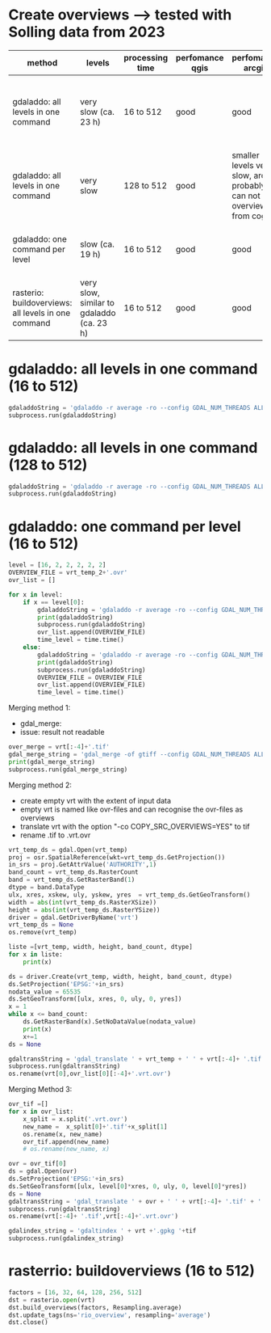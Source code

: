 # Create overviews --> tested with Solling data from 2023

|method|levels|processing time|perfomance qgis|perfomance arcgis|problems|
|---|---|---|---|---|---|
|gdaladdo: all levels in one command|very slow (ca. 23 h)|16 to 512|good|good|additional storage needed due to smaller overview levels|
|gdaladdo: all levels in one command|very slow|128 to 512|good|smaller levels very slow, arcgis probably can not read overview from cog||
|gdaladdo: one command per level|slow (ca. 19 h)|16 to 512|good|good|several ovr-files, merging still problem|
|rasterio: buildoverviews: all levels in one command|very slow, similar to gdaladdo (ca. 23 h)|16 to 512|good|good|no advantage to gdaladdo|

# gdaladdo: all levels in one command (16 to 512)
```python
gdaladdoString = 'gdaladdo -r average -ro --config GDAL_NUM_THREADS ALL_CPUS --config COPY_SRC_OVERVIEWS YES  --config OVERVIEW_COMPRESS ZSTD ' + vrt + ' 16 32 64 128 256 512'
subprocess.run(gdaladdoString)
```
# gdaladdo: all levels in one command (128 to 512)
```python
gdaladdoString = 'gdaladdo -r average -ro --config GDAL_NUM_THREADS ALL_CPUS --config COPY_SRC_OVERVIEWS YES  --config OVERVIEW_COMPRESS ZSTD ' + vrt + ' 128 256 512'
subprocess.run(gdaladdoString)
```
# gdaladdo: one command per level (16 to 512)
```python
level = [16, 2, 2, 2, 2, 2]
OVERVIEW_FILE = vrt_temp_2+'.ovr'
ovr_list = []

for x in level:
    if x == level[0]:
        gdaladdoString = 'gdaladdo -r average -ro --config GDAL_NUM_THREADS ALL_CPUS --config COPY_SRC_OVERVIEWS YES --config OVERVIEW_COMPRESS ZSTD ' + vrt_temp_2 + ' ' + str(x)
        print(gdaladdoString)
        subprocess.run(gdaladdoString)
        ovr_list.append(OVERVIEW_FILE)
        time_level = time.time()
    else:
        gdaladdoString = 'gdaladdo -r average -ro --config GDAL_NUM_THREADS ALL_CPUS --config COPY_SRC_OVERVIEWS YES --config OVERVIEW_COMPRESS ZSTD ' + OVERVIEW_FILE + ' ' + str(x)
        print(gdaladdoString)
        subprocess.run(gdaladdoString)
        OVERVIEW_FILE = OVERVIEW_FILE
        ovr_list.append(OVERVIEW_FILE)
        time_level = time.time()
```
Merging method 1:
- gdal_merge:
- issue: result not readable
```python
over_merge = vrt[:-4]+'.tif'
gdal_merge_string = 'gdal_merge -of gtiff --config GDAL_NUM_THREADS ALL_CPUS -o ' + over_merge + ' ' + ' '.join(ovr_list)
print(gdal_merge_string)
subprocess.run(gdal_merge_string)
```

Merging method 2:
- create empty vrt with the extent of input data
- empty vrt is named like ovr-files and can recognise the ovr-files as overviews
- translate vrt with the option "-co COPY_SRC_OVERVIEWS=YES" to tif
- rename .tif to .vrt.ovr
```python
vrt_temp_ds = gdal.Open(vrt_temp)
proj = osr.SpatialReference(wkt=vrt_temp_ds.GetProjection())
in_srs = proj.GetAttrValue('AUTHORITY',1)
band_count = vrt_temp_ds.RasterCount
band = vrt_temp_ds.GetRasterBand(1)
dtype = band.DataType
ulx, xres, xskew, uly, yskew, yres  = vrt_temp_ds.GetGeoTransform()
width = abs(int(vrt_temp_ds.RasterXSize))
height = abs(int(vrt_temp_ds.RasterYSize))
driver = gdal.GetDriverByName('vrt')
vrt_temp_ds = None
os.remove(vrt_temp)

liste =[vrt_temp, width, height, band_count, dtype]
for x in liste:
    print(x)

ds = driver.Create(vrt_temp, width, height, band_count, dtype)
ds.SetProjection('EPSG:'+in_srs)
nodata_value = 65535
ds.SetGeoTransform([ulx, xres, 0, uly, 0, yres])
x = 1
while x <= band_count:
    ds.GetRasterBand(x).SetNoDataValue(nodata_value)
    print(x)
    x+=1
ds = None

gdaltransString = 'gdal_translate ' + vrt_temp + ' ' + vrt[:-4]+ '.tif' + ' -co COMPRESS=ZSTD -co BIGTIFF=YES -co COPY_SRC_OVERVIEWS=YES --config OVERVIEW_COMPRESS ZSTD --config GDAL_NUM_THREADS ALL_CPUS' 
subprocess.run(gdaltransString)
os.rename(vrt[0],ovr_list[0][:-4]+'.vrt.ovr')
```

Merging Method 3:
```python
ovr_tif =[]
for x in ovr_list:
    x_split = x.split('.vrt.ovr')
    new_name =  x_split[0]+'.tif'+x_split[1]
    os.rename(x, new_name)
    ovr_tif.append(new_name)
    # os.rename(new_name, x)

ovr = ovr_tif[0]
ds = gdal.Open(ovr)
ds.SetProjection('EPSG:'+in_srs)
ds.SetGeoTransform([ulx, level[0]*xres, 0, uly, 0, level[0]*yres])
ds = None
gdaltransString = 'gdal_translate ' + ovr + ' ' + vrt[:-4]+ '.tif' + ' -co COMPRESS=ZSTD -co BIGTIFF=YES -co COPY_SRC_OVERVIEWS=YES --config OVERVIEW_COMPRESS ZSTD --config GDAL_NUM_THREADS ALL_CPUS' 
subprocess.run(gdaltransString)
os.rename(vrt[:-4]+ '.tif',vrt[:-4]+'.vrt.ovr')

gdalindex_string = 'gdaltindex ' + vrt +'.gpkg '+tif
subprocess.run(gdalindex_string)
```

# rasterrio: buildoverviews (16 to 512)
```python
factors = [16, 32, 64, 128, 256, 512]
dst = rasterio.open(vrt)
dst.build_overviews(factors, Resampling.average)
dst.update_tags(ns='rio_overview', resampling='average')
dst.close()
```
